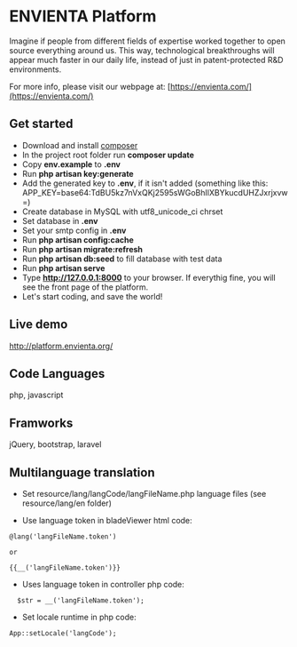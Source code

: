 # ENVIENTA Platform

Imagine if people from different fields of expertise worked together to open source everything around us. This way, technological breakthroughs will appear much faster in our daily life, instead of just in patent-protected R&D environments.

For more info, please visit our webpage at: [https://envienta.com/](https://envienta.com/)

## Get started

- Download and install [composer](https://getcomposer.org/)
- In the project root folder run **composer update**
- Copy **env.example** to **.env**
- Run **php artisan key:generate**
- Add the generated key to **.env**, if it isn't added (something like this: APP_KEY=base64:TdBU5kz7nVxQKj2595sWGoBhIlXBYkucdUHZJxrjxvw=)
- Create database in MySQL with utf8_unicode_ci chrset
- Set database in **.env**
- Set your smtp config in **.env**
- Run **php artisan config:cache**
- Run **php artisan migrate:refresh**
- Run **php artisan db:seed** to fill database with test data
- Run **php artisan serve**
- Type **http://127.0.0.1:8000** to your browser. If everythig fine, you will see the front page of the platform.
- Let's start coding, and save the world! 

## Live demo ##

http://platform.envienta.org/

## Code Languages ##
php, javascript

## Framworks ##
jQuery, bootstrap, laravel

## Multilanguage translation ##
- Set resource/lang/langCode/langFileName.php
 language files (see resource/lang/en folder)

- Use language token in bladeViewer html code:  
```
@lang('langFileName.token')

or

{{__('langFileName.token')}}
```
- Uses language token in controller php code:
```
  $str = __('langFileName.token');
```
- Set locale runtime in php code:
```  
App::setLocale('langCode');
```